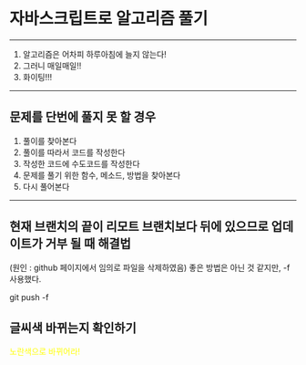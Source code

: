 # 자바스크립트로 알고리즘 풀기

---

1. 알고리즘은 어차피 하루아침에 늘지 않는다!
2. 그러니 매일매일!!
3. 화이팅!!!

---

## 문제를 단번에 풀지 못 할 경우

1. 풀이를 찾아본다
2. 풀이를 따라서 코드를 작성한다
3. 작성한 코드에 수도코드를 작성한다
4. 문제를 풀기 위한 함수, 메소드, 방법을 찾아본다
5. 다시 풀어본다

---

## 현재 브랜치의 끝이 리모트 브랜치보다 뒤에 있으므로 업데이트가 거부 될 때 해결법

(원인 : github 페이지에서 임의로 파일을 삭제하였음)
좋은 방법은 아닌 것 같지만, -f 사용했다.

git push -f

## 글씨색 바뀌는지 확인하기

<font color=yellow>노란색으로 바뀌어라!</font>
